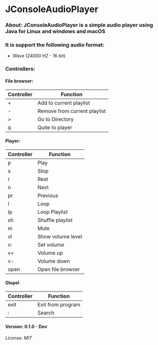 # JConsoleAudioPlayer

### About: JConsoleAudioPlayer is a simple audio player using Java for Linux and windows and macOS <br>
### It is support the following audio format: 
- Wave (24000 HZ - 16 bit) 

### Controllers: 

#### File browser:
| Controller | Function                     |
|------------|------------------------------|
| +          | Add to current playlist      |
| -          | Remove from current playlist |
 | &gt;       | Go to Directory              |
| q          | Quite to player              |
#### Player:
| Controller | Function          |
|------------|-------------------|
| p          | Play              |
| s          | Stop              |
| r          | Rest              |
 | n          | Next              |
 | pr         | Previous          |
 | l          | Loop              |
 | lp         | Loop Playlist     |
| sh         | Shuffle playlist  |
| m          | Mute              |
| vl         | Show volume level |
| v:         | Set volume        |
| v+         | Volume up         |
| v-         | Volume down       |
| open       | Open file browser |

#### Glopel
| Controller | Function          |
|------------|-------------------|
| exit       | Exit from program |
| :          | Search            |

#### Version: 0.1.0 - Dev

###### License: MIT
